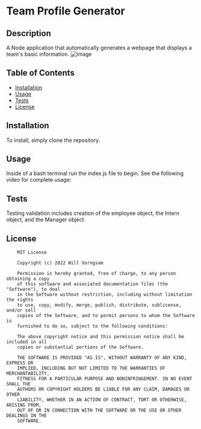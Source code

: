 # Team Profile Generator

## Description

A Node application that automatically generates a webpage that displays a team's basic information.
![image](https://user-images.githubusercontent.com/22924230/158520293-f981ce42-1803-40ff-b68a-3f2e0d8b4f52.png)


## Table of Contents

- [Installation](#installation)
- [Usage](#usage)
- [Tests](#tests)
- [License](#license)


## Installation

To install, simply clone the repository.

## Usage

Inside of a bash terminal run the index.js file to begin. See the following video for complete usage:

## Tests

Testing validation includes creation of the employee object, the Intern object, and the Manager object.



## License

        MIT License

        Copyright (c) 2022 Will Vorngsam
        
        Permission is hereby granted, free of charge, to any person obtaining a copy
        of this software and associated documentation files (the "Software"), to deal
        in the Software without restriction, including without limitation the rights
        to use, copy, modify, merge, publish, distribute, sublicense, and/or sell
        copies of the Software, and to permit persons to whom the Software is
        furnished to do so, subject to the following conditions:
        
        The above copyright notice and this permission notice shall be included in all
        copies or substantial portions of the Software.
        
        THE SOFTWARE IS PROVIDED "AS IS", WITHOUT WARRANTY OF ANY KIND, EXPRESS OR
        IMPLIED, INCLUDING BUT NOT LIMITED TO THE WARRANTIES OF MERCHANTABILITY,
        FITNESS FOR A PARTICULAR PURPOSE AND NONINFRINGEMENT. IN NO EVENT SHALL THE
        AUTHORS OR COPYRIGHT HOLDERS BE LIABLE FOR ANY CLAIM, DAMAGES OR OTHER
        LIABILITY, WHETHER IN AN ACTION OF CONTRACT, TORT OR OTHERWISE, ARISING FROM,
        OUT OF OR IN CONNECTION WITH THE SOFTWARE OR THE USE OR OTHER DEALINGS IN THE
        SOFTWARE.
